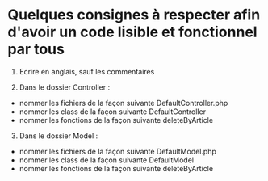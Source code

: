 # Quelques consignes à respecter afin d'avoir un code lisible et fonctionnel par tous

1. Ecrire en anglais, sauf les commentaires

2. Dans le dossier Controller :
  - nommer les fichiers de la façon suivante DefaultController.php
  - nommer les class de la façon suivante DefaultController
  - nommer les fonctions de la façon suivante deleteByArticle

3. Dans le dossier Model :
  - nommer les fichiers de la façon suivante DefaultModel.php
  - nommer les class de la façon suivante DefaultModel
  - nommer les fonctions de la façon suivante deleteByArticle
